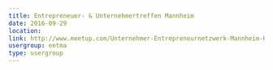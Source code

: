 ```yaml
---
title: Entrepreneuer- & Unternehmertreffen Mannheim
date: 2016-09-29
location: 
link: http://www.meetup.com/Unternehmer-Entrepreneurnetzwerk-Mannheim-Heidelberg/events/232752701/
usergroup: entma
type: usergroup
---
```

